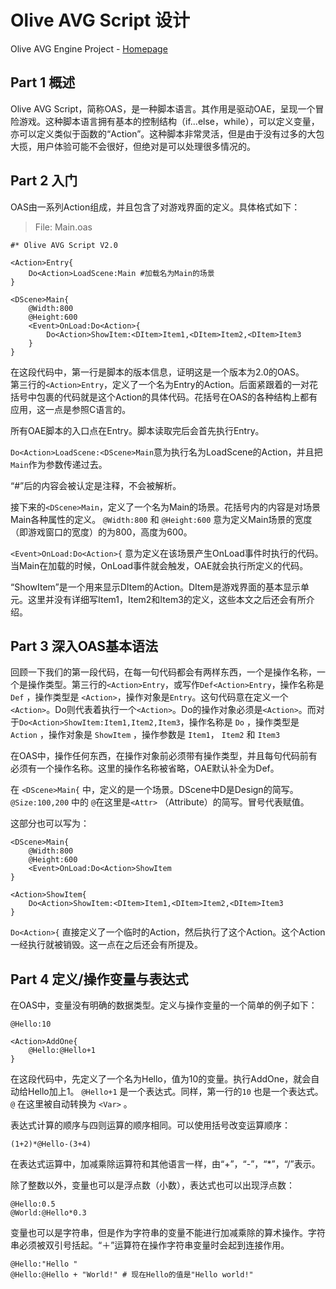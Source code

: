 Olive AVG Script 设计
===

Olive AVG Engine Project - [Homepage](https://github.com/leinue/AVG)

## Part 1 概述

Olive AVG Script，简称OAS，是一种脚本语言。其作用是驱动OAE，呈现一个冒险游戏。这种脚本语言拥有基本的控制结构（if...else，while），可以定义变量，亦可以定义类似于函数的“Action”。这种脚本非常灵活，但是由于没有过多的大包大揽，用户体验可能不会很好，但绝对是可以处理很多情况的。

## Part 2 入门

OAS由一系列Action组成，并且包含了对游戏界面的定义。具体格式如下：

> File: Main.oas

    #* Olive AVG Script V2.0

    <Action>Entry{
        Do<Action>LoadScene:Main #加载名为Main的场景
    }

    <DScene>Main{
        @Width:800
        @Height:600
        <Event>OnLoad:Do<Action>{
            Do<Action>ShowItem:<DItem>Item1,<DItem>Item2,<DItem>Item3
        } 
    }

在这段代码中，第一行是脚本的版本信息，证明这是一个版本为2.0的OAS。  
第三行的`<Action>Entry`，定义了一个名为Entry的Action。后面紧跟着的一对花括号中包裹的代码就是这个Action的具体代码。花括号在OAS的各种结构上都有应用，这一点是参照C语言的。

所有OAE脚本的入口点在Entry。脚本读取完后会首先执行Entry。  

`Do<Action>LoadScene:<DScene>Main`意为执行名为LoadScene的Action，并且把`Main`作为参数传递过去。

“#”后的内容会被认定是注释，不会被解析。

接下来的`<DScene>Main`，定义了一个名为Main的场景。花括号内的内容是对场景Main各种属性的定义。
`@Width:800` 和 `@Height:600` 意为定义Main场景的宽度（即游戏窗口的宽度）的为800，高度为600。

`<Event>OnLoad:Do<Action>{` 意为定义在该场景产生OnLoad事件时执行的代码。当Main在加载的时候，OnLoad事件就会触发，OAE就会执行所定义的代码。

“ShowItem”是一个用来显示DItem的Action。DItem是游戏界面的基本显示单元。这里并没有详细写Item1，Item2和Item3的定义，这些本文之后还会有所介绍。

## Part 3 深入OAS基本语法

回顾一下我们的第一段代码，在每一句代码都会有两样东西，一个是操作名称，一个是操作类型。第三行的`<Action>Entry`，或写作`Def<Action>Entry`，操作名称是 `Def` ，操作类型是 `<Action>`，操作对象是`Entry`。这句代码意在定义一个`<Action>`。Do则代表着执行一个`<Action>`。Do的操作对象必须是`<Action>`。而对于`Do<Action>ShowItem:Item1,Item2,Item3`，操作名称是 `Do` ，操作类型是 `Action` ，操作对象是 `ShowItem` ，操作参数是 `Item1`， `Item2` 和 `Item3`

在OAS中，操作任何东西，在操作对象前必须带有操作类型，并且每句代码前有必须有一个操作名称。这里的操作名称被省略，OAE默认补全为Def。

在 `<DScene>Main{` 中，定义的是一个场景。DScene中D是Design的简写。
`@Size:100,200` 中的 `@`在这里是`<Attr>` （Attribute）的简写。冒号代表赋值。

这部分也可以写为：  

    <DScene>Main{
        @Width:800
        @Height:600
        <Event>OnLoad:Do<Action>ShowItem
    }

    <Action>ShowItem{
        Do<Action>ShowItem:<DItem>Item1,<DItem>Item2,<DItem>Item3
    }

`Do<Action>{` 直接定义了一个临时的Action，然后执行了这个Action。这个Action一经执行就被销毁。这一点在之后还会有所提及。

## Part 4 定义/操作变量与表达式

在OAS中，变量没有明确的数据类型。定义与操作变量的一个简单的例子如下：

    @Hello:10

    <Action>AddOne{
        @Hello:@Hello+1
    }

在这段代码中，先定义了一个名为Hello，值为10的变量。执行AddOne，就会自动给Hello加上1。 `@Hello+1` 是一个表达式。同样，第一行的`10` 也是一个表达式。`@` 在这里被自动转换为 `<Var>` 。

表达式计算的顺序与四则运算的顺序相同。可以使用括号改变运算顺序：  

    (1+2)*@Hello-(3+4)

在表达式运算中，加减乘除运算符和其他语言一样，由“+”，“-”，“*”，“/”表示。

除了整数以外，变量也可以是浮点数（小数），表达式也可以出现浮点数：

    @Hello:0.5
    @World:@Hello*0.3

变量也可以是字符串，但是作为字符串的变量不能进行加减乘除的算术操作。字符串必须被双引号括起。“＋”运算符在操作字符串变量时会起到连接作用。

    @Hello:"Hello "
    @Hello:@Hello + "World!" # 现在Hello的值是"Hello world!"